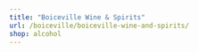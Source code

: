 ```yaml
---
title: "Boiceville Wine & Spirits"
url: /boiceville/boiceville-wine-and-spirits/
shop: alcohol
---
```

